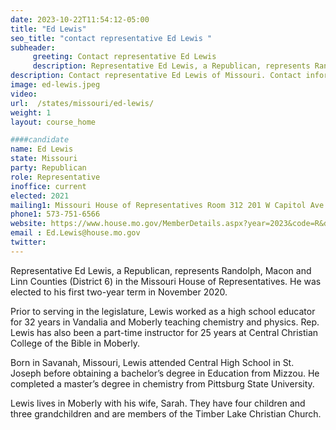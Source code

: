 ```yaml
---
date: 2023-10-22T11:54:12-05:00
title: "Ed Lewis"
seo_title: "contact representative Ed Lewis "
subheader:
     greeting: Contact representative Ed Lewis
     description: Representative Ed Lewis, a Republican, represents Randolph, Macon and Linn Counties (District 6) in the Missouri House of Representatives. He was elected to his first two-year term in November 2020.
description: Contact representative Ed Lewis of Missouri. Contact information for Ed Lewis includes email address, phone number, and mailing address.
image: ed-lewis.jpeg
video:
url:  /states/missouri/ed-lewis/
weight: 1
layout: course_home

####candidate
name: Ed Lewis
state: Missouri
party: Republican
role: Representative
inoffice: current
elected: 2021
mailing1: Missouri House of Representatives Room 312 201 W Capitol Ave Jefferson City, MO 65101
phone1: 573-751-6566
website: https://www.house.mo.gov/MemberDetails.aspx?year=2023&code=R&district=006/
email : Ed.Lewis@house.mo.gov
twitter:
---
```


Representative Ed Lewis, a Republican, represents Randolph, Macon and Linn Counties (District 6) in the Missouri House of Representatives. He was elected to his first two-year term in November 2020.

Prior to serving in the legislature, Lewis worked as a high school educator for 32 years in Vandalia and Moberly teaching chemistry and physics. Rep. Lewis has also been a part-time instructor for 25 years at Central Christian College of the Bible in Moberly.

Born in Savanah, Missouri, Lewis attended Central High School in St. Joseph before obtaining a bachelor’s degree in Education from Mizzou. He completed a master’s degree in chemistry from Pittsburg State University.

Lewis lives in Moberly with his wife, Sarah. They have four children and three grandchildren and are members of the Timber Lake Christian Church.
